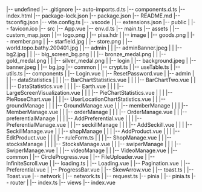 |-- undefined
    |-- .gitignore
    |-- auto-imports.d.ts
    |-- components.d.ts
    |-- index.html
    |-- package-lock.json
    |-- package.json
    |-- README.md
    |-- tsconfig.json
    |-- vite.config.ts
    |-- .vscode
    |   |-- extensions.json
    |-- public
    |   |-- favicon.ico
    |-- src
        |-- App.vue
        |-- env.d.ts
        |-- main.ts
        |-- assets
        |   |-- custom_map.json
        |   |-- logo.png
        |   |-- pisa.hdr
        |   |-- image
        |       |-- goods.png
        |       |-- member.png
        |       |-- starfield.jpg
        |       |-- store.png
        |       |-- world.topo.bathy.200401.jpg
        |       |-- admin
        |       |   |-- adminBanner.jpeg
        |       |   |-- bg2.jpg
        |       |   |-- big_screen_bg.png
        |       |   |-- bronze_medal.png
        |       |   |-- gold_medal.png
        |       |   |-- silver_medal.png
        |       |-- login
        |           |-- background.jpeg
        |           |-- banner.jpeg
        |           |-- bg.jpg
        |-- common
        |   |-- crypt.ts
        |   |-- useTable.ts
        |   |-- utils.ts
        |-- components
        |   |-- Login.vue
        |   |-- ResetPassword.vue
        |   |-- admin
        |   |   |-- dataStatistics
        |   |   |   |-- BarChartStatistics.vue
        |   |   |   |-- BarChartTwo.vue
        |   |   |   |-- DataStatistics.vue
        |   |   |   |-- Earth.vue
        |   |   |   |-- LargeScreenVisualization.vue
        |   |   |   |-- PieChartStatistics.vue
        |   |   |   |-- PieRoseChart.vue
        |   |   |   |-- UserLocationChartStatistics.vue
        |   |   |-- groundManage
        |   |   |   |-- GroundManage.vue
        |   |   |-- memberManage
        |   |   |   |-- MemberManage.vue
        |   |   |-- orderManage
        |   |   |   |-- OrderManage.vue
        |   |   |-- preferentialManage
        |   |   |   |-- AddPreferential.vue
        |   |   |   |-- PreferentialManage.vue
        |   |   |-- seckillManage
        |   |   |   |-- AddSeckill.vue
        |   |   |   |-- SeckillManage.vue
        |   |   |-- shopManage
        |   |   |   |-- AddProduct.vue
        |   |   |   |-- EditProduct.vue
        |   |   |   |-- ruleForm.ts
        |   |   |   |-- ShopManage.vue
        |   |   |-- stocksManage
        |   |   |   |-- StocksManage.vue
        |   |   |-- swiperManage
        |   |   |   |-- SwiperManage.vue
        |   |   |-- videoManage
        |   |       |-- VideoManage.vue
        |   |-- common
        |       |-- CircleProgress.vue
        |       |-- FileUploader.vue
        |       |-- InfiniteScroll.vue
        |       |-- loading.ts
        |       |-- Loading.vue
        |       |-- Pagination.vue
        |       |-- Preferential.vue
        |       |-- ProgressBar.vue
        |       |-- SkewArrow.vue
        |       |-- toast.ts
        |       |-- Toast.vue
        |-- network
        |   |-- network.ts
        |   |-- request.ts
        |-- pinia
        |   |-- pinia.ts
        |-- router
        |   |-- index.ts
        |-- views
            |-- index.vue
